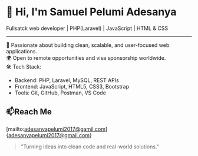 # 👋 Hi, I'm Samuel Pelumi Adesanya 

Fullsatck web developer | PHP(Laravel) | JavaScript | HTML & CSS

---

🌟 Passionate about building clean, scalable, and user-focused web applications.<br/>
🌍 Open to remote opportunities and visa sponsorship worldwide.<br>
🛠️ Tech Stack:

- Backend: PHP, Laravel, MySQL, REST APIs
- Frontend: JavaScript, HTML5, CSS3, Bootstrap
- Tools: Git, GitHub, Postman, VS Code


## 📫Reach Me
[mailto:adesanyapelumi2017@gamil.com]{adesanyapelumi2017@gmail.com}



>"Turning ideas into clean code and real-world solutions."

<!--
**stackbypelly/stackbypelly** is a ✨ _special_ ✨ repository because its `README.md` (this file) appears on your GitHub profile.

Here are some ideas to get you started:

- 🔭 I’m currently working on ...
- 🌱 I’m currently learning ...
- 👯 I’m looking to collaborate on ...
- 🤔 I’m looking for help with ...
- 💬 Ask me about ...
- 📫 How to reach me: ...
- 😄 Pronouns: ...
- ⚡ Fun fact: ...
-->
